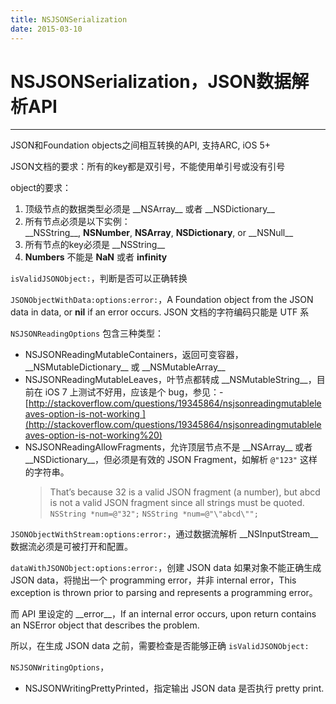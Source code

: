 ```yaml
---
title: NSJSONSerialization 
date: 2015-03-10
---
```


# NSJSONSerialization，JSON数据解析API
---

JSON和Foundation objects之间相互转换的API, 支持ARC, iOS 5+

JSON文档的要求：所有的key都是双引号，不能使用单引号或没有引号

object的要求：

1. 顶级节点的数据类型必须是 \_\_NSArray\_\_ 或者 \_\_NSDictionary\_\_
2. 所有节点必须是以下实例： \_\_NSString__, __NSNumber__, __NSArray__, __NSDictionary__, or __NSNull\_\_
3. 所有节点的key必须是 \_\_NSString\_\_
4. __Numbers__ 不能是 __NaN__ 或者 __infinity__

`isValidJSONObject:`，判断是否可以正确转换

`JSONObjectWithData:options:error:`，A Foundation object from the JSON data in data, or __nil__ if an error occurs.
JSON 文档的字符编码只能是 UTF 系

`NSJSONReadingOptions` 包含三种类型：

- NSJSONReadingMutableContainers，返回可变容器，\_\_NSMutableDictionary\_\_ 或 \_\_NSMutableArray\_\_
- NSJSONReadingMutableLeaves，叶节点都转成 \_\_NSMutableString\_\_，目前在 iOS 7 上测试不好用，应该是个 bug，参见：- [http://stackoverflow.com/questions/19345864/nsjsonreadingmutableleaves-option-is-not-working ](http://stackoverflow.com/questions/19345864/nsjsonreadingmutableleaves-option-is-not-working%20)
- NSJSONReadingAllowFragments，允许顶层节点不是 \_\_NSArray\_\_ 或者 \_\_NSDictionary\_\_，但必须是有效的 JSON Fragment，如解析 `@"123"` 这样的字符串。
	> That’s because 32 is a valid JSON fragment (a number), but abcd is not a valid JSON fragment since all strings must be quoted.
	> `NSString *num=@"32";`
	> `NSString *num=@"\"abcd\"";`


`JSONObjectWithStream:options:error:`，通过数据流解析
\_\_NSInputStream\_\_ 数据流必须是可被打开和配置。

`dataWithJSONObject:options:error:`，创建 JSON data
如果对象不能正确生成 JSON data，将抛出一个 programming error，并非 internal error，This exception is thrown prior to parsing and represents a programming error。

而 API 里设定的 \_\_error\_\_，If an internal error occurs, upon return contains an NSError object that describes the problem.

所以，在生成 JSON data 之前，需要检查是否能够正确 `isValidJSONObject:`

`NSJSONWritingOptions`，
- NSJSONWritingPrettyPrinted，指定输出 JSON data 是否执行 pretty print.
